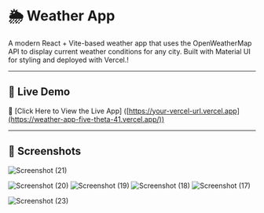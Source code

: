 # 🌦️ Weather App

A modern React + Vite-based weather app that uses the OpenWeatherMap API to display current weather conditions for any city. Built with Material UI for styling and deployed with Vercel.!

---

## 🚀 Live Demo

🔗 [Click Here to View the Live App] ([https://your-vercel-url.vercel.app](https://weather-app-five-theta-41.vercel.app/)) 


---


## 📸 Screenshots
![Screenshot (21)](https://github.com/user-attachments/assets/cf37f247-1904-4956-b464-d2a572394739)

![Screenshot (20)](https://github.com/user-attachments/assets/8cb0939f-fb77-457e-8b6f-d72a70bc95f5)
![Screenshot (19)](https://github.com/user-attachments/assets/be782880-2456-42e5-869c-27287a84a4b5)
![Screenshot (18)](https://github.com/user-attachments/assets/e0ca39aa-9120-4543-9dbd-efdeeb4631cb)
![Screenshot (17)](https://github.com/user-attachments/assets/ca2b748a-965a-4bc6-85f6-df0afb121aa6)

![Screenshot (23)](https://github.com/user-attachments/assets/daea9b23-739d-47a2-a0b2-d7c758a5581d)

